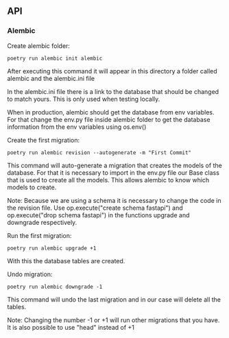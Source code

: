 ## API 


### Alembic

Create alembic folder:

```
poetry run alembic init alembic
```

After executing this command it will appear in this directory
a folder called alembic and the alembic.ini file

In the alembic.ini file there is a link to the database that should be
changed to match yours. This is only used when testing locally.

When in production, alembic should get the database from env variables.
For that change the env.py file inside alembic folder to get the database information
from the env variables using os.env()

Create the first migration:

```
poetry run alembic revision --autogenerate -m "First Commit"
```

This command will auto-generate a migration that creates the models of the database.
For that it is necessary to import in the env.py file our Base class that is used 
to create all the models. This allows alembic to know which models to create.

Note: Because we are using a schema it is necessary to change the code in the revision file.
Use op.execute("create schema fastapi") and op.execute("drop schema fastapi") in the functions
upgrade and downgrade respectively.

Run the first migration:

```
poetry run alembic upgrade +1
```

With this the database tables are created.

Undo migration:

```
poetry run alembic downgrade -1
```

This command will undo the last migration and in our case will delete all the tables.

Note: Changing the number -1 or +1 will run other migrations that you have.
It is also possible to use "head" instead of +1